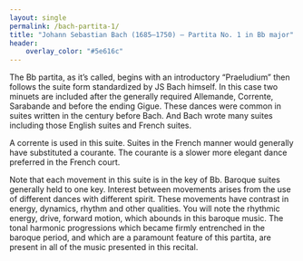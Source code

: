 ```yaml
---
layout: single
permalink: /bach-partita-1/
title: "Johann Sebastian Bach (1685–1750) – Partita No. 1 in Bb major"
header:
    overlay_color: "#5e616c"
---
```


The Bb partita, as it’s called, begins with an introductory “Praeludium” then follows the suite form standardized by JS Bach himself. In this case two minuets are included after the generally required Allemande, Corrente, Sarabande and before the ending Gigue. These dances were common in suites written in the century before Bach. And Bach wrote many suites including those English suites and French suites.

A corrente is used in this suite. Suites in the French manner would generally have substituted a courante. The courante is a slower more elegant dance preferred in the French court.

Note that each movement in this suite is in the key of Bb. Baroque suites generally held to one key. Interest between movements arises from the use of different dances with different spirit. These movements have contrast in energy, dynamics, rhythm and other qualities. You will note the rhythmic energy, drive, forward motion, which abounds in this baroque music. The tonal harmonic progressions which became firmly entrenched in the baroque period, and which are a paramount feature of this partita, are present in all of the music presented in this recital.

